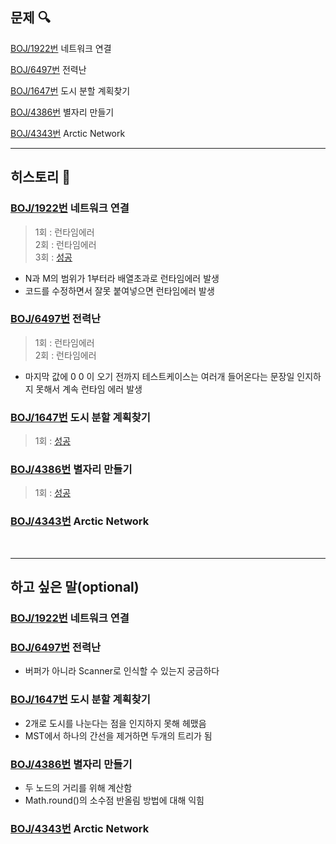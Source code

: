 ## 문제 :mag:

[BOJ/1922번](https://www.acmicpc.net/problem/1922) 네트워크 연결

[BOJ/6497번](https://www.acmicpc.net/problem/6497) 전력난

[BOJ/1647번](https://www.acmicpc.net/problem/1647) 도시 분할 계획찾기

[BOJ/4386번](https://www.acmicpc.net/problem/4386) 별자리 만들기

[BOJ/4343번](https://www.acmicpc.net/problem/4343) Arctic Network


---------------------------------------------------------------------------

## 히스토리 :memo:

### [BOJ/1922번](https://www.acmicpc.net/problem/1922) 네트워크 연결

> 1회 : 런타임에러<br>
> 2회 : 런타임에러<br>
> 3회 : [성공](https://github.com/BumBamBi/algorithm-study/tree/main/src/algorithm/kwangwoo/week7/boj/q1922/Main.java)

- N과 M의 범위가 1부터라 배열초과로 런타임에러 발생
- 코드를 수정하면서 잘못 붙여넣으면 런타임에러 발생


### [BOJ/6497번](https://www.acmicpc.net/problem/6497) 전력난

> 1회 : 런타임에러<br>
> 2회 : 런타임에러<br>

- 마지막 값에 0 0 이 오기 전까지 테스트케이스는 여러개 들어온다는 문장일 인지하지 못해서 계속 런타임 에러 발생

### [BOJ/1647번](https://www.acmicpc.net/problem/1647) 도시 분할 계획찾기

> 1회 : [성공](https://github.com/BumBamBi/algorithm-study/tree/main/src/algorithm/kwangwoo/week7/boj/q1647/Main.java)

### [BOJ/4386번](https://www.acmicpc.net/problem/4386) 별자리 만들기

> 1회 : [성공](https://github.com/BumBamBi/algorithm-study/tree/main/src/algorithm/kwangwoo/week7/boj/q4386/Main.java)

### [BOJ/4343번](https://www.acmicpc.net/problem/4343) Arctic Network


<br>

---------------------------------------------------------------------------

## 하고 싶은 말(optional)

### [BOJ/1922번](https://www.acmicpc.net/problem/1922) 네트워크 연결

### [BOJ/6497번](https://www.acmicpc.net/problem/6497) 전력난

- 버퍼가 아니라 Scanner로 인식할 수 있는지 궁금하다

### [BOJ/1647번](https://www.acmicpc.net/problem/1647) 도시 분할 계획찾기

- 2개로 도시를 나눈다는 점을 인지하지 못해 헤맸음
- MST에서 하나의 간선을 제거하면 두개의 트리가 됨

### [BOJ/4386번](https://www.acmicpc.net/problem/4386) 별자리 만들기

- 두 노드의 거리를 위해 계산함
- Math.round()의 소수점 반올림 방법에 대해 익힘

### [BOJ/4343번](https://www.acmicpc.net/problem/4343) Arctic Network